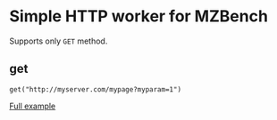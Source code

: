 # Simple HTTP worker for MZBench

Supports only `GET` method.

## get

	get("http://myserver.com/mypage?myparam=1")

[Full example](examples/simple_http.bdl)